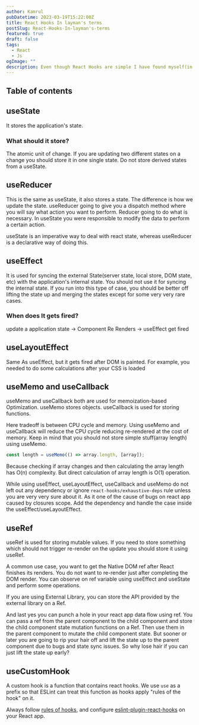 ```yaml
---
author: Kamrul
pubDatetime: 2023-03-19T15:22:00Z
title: React Hooks In layman's terms
postSlug: React-Hooks-In-layman's-terms
featured: true
draft: false
tags:
  - React
  - Js
ogImage: ""
description: Even though React Hooks are simple I have found myself(in my early days) and codes where people use hooks in the wrong way due to the open nature of hooks
---
```


## Table of contents

## useState

It stores the application's state.

### What should it store?

The atomic unit of change. If you are updating two different states on a change you should store it in one single state.
Do not store derived states from a useState.

## useReducer

This is the same as useState, it also stores a state. The difference is how we update the state. useReducer going to give you a dispatch method where you will say what action you want to perform. Reducer going to do what is necessary. In useState you were responsible to modify the data to perform a certain action.

useState is an imperative way to deal with react state, whereas useReducer is a declarative way of doing this.

## useEffect

It is used for syncing the external State(server state, local store, DOM state, etc) with the application's internal state. You should not use it for syncing the internal state. If you run into this type of case, you should be better off lifting the state up and merging the states except for some very very rare cases.

### When does It gets fired?

update a application state → Component Re Renders → useEffect get fired

## useLayoutEffect

Same As useEffect, but it gets fired after DOM is painted. For example, you needed to do some calculations after your CSS is loaded

## useMemo and useCallback

useMemo and useCallback both are used for memoization-based Optimization. useMemo stores objects. useCallback is used for storing functions.

Here tradeoff is between CPU cycle and memory. Using useMemo and useCallback will reduce the CPU cycle reducing re-rendered at the cost of memory.
Keep in mind that you should not store simple stuff(array length) using useMemo.

```js
const length = useMemo(() => array.length, [array]);
```

Because checking if array changes and then calculating the array length has O(n) complexity. But direct calculation of array length is O(1) operation.

While using useEffect, useLayoutEffect, useCallback and useMemo do not left out any dependency or ignore `react-hooks/exhaustive-deps` rule unless you are very very sure about it. As it one of the cause of bugs on react app caused by closures scope. Add the dependency and handle the case inside the useEffect/useLayoutEffect.

## useRef

useRef is used for storing mutable values. If you need to store something which should not trigger re-render on the update you should store it using useRef.

A common use case, you want to get the Native DOM ref after React finishes its renders. You do not want to re-render just after completing the DOM render. You can observe on ref variable using useEffect and useState and perform some operations.

If you are using External Library, you can store the API provided by the external library on a Ref.

And last yes you can punch a hole in your react app data flow using ref. You can pass a ref from the parent component to the child component and store the child component state mutation functions on a Ref. Then use them in the parent component to mutate the child component state. But sooner or later you are going to rip your hair off and lift the state up to the parent component due to bugs and state sync issues. So why lose hair if you can just lift the state up early?

## useCustomHook

A custom hook is a function that contains react hooks. We use `use` as a prefix so that ESLint can treat this function as hooks apply "rules of the hook" on it.

Always follow [rules of hooks](https://legacy.reactjs.org/docs/hooks-rules.html), and configure [eslint-plugin-react-hooks](https://www.npmjs.com/package/eslint-plugin-react-hooks) on your React app.
